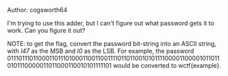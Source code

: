 Author: cogsworth64

I'm trying to use this adder, but I can't figure out what password gets it to work. Can you figure it out?

NOTE: to get the flag, convert the password bit-string into an ASCII string, with _l47_ as the MSB and _l0_ as the LSB. For example, the password 01110111011000110111010001100110011110110110010101111000011000010110110101110000011011000110010101111101 would be converted to wctf{example}.
